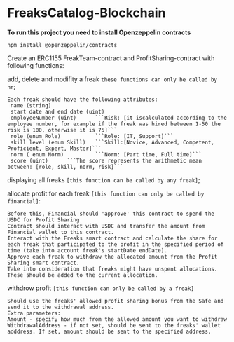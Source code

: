 # FreaksCatalog-Blockchain

__To run this project you need to install Openzeppelin contracts__

    npm install @openzeppelin/contracts

 Create an ERC1155 FreakTeam-contract and ProfitSharing-contract with following functions:
 
  add, delete and modifity a freak ```these functions can only be called by hr```;
  
    Each freak should have the following attributes:
     name (string)
     start date and end date (uint)
     employeeNumber (uint)      ```Risk: [it iscalculated according to the employee number, for example if the freak was hired between 1-50 the risk is 100, otherwise it is 75]```
     role (enum Role)           ```Role: [IT, Support]```
     skill level (enum Skill)   ```Skill:[Novice, Advanced, Competent, Proficient, Expert, Master]```
     norm ( enum Norm)          ```Norm: [Part time, Full time]```
     score (uint)      ```The score represents the arithmetic mean between: [role, skill, norm, risk]```
 
 displaying all freaks ```[this function can be called by any freak]```;
 
 allocate profit for each freak  ```[this function can only be called by financial]```:
 
    Before this, Financial should 'approve' this contract to spend the USDC for Profit Sharing
    Contract should interact with USDC and transfer the amount from Financial wallet to this contract.
    Interact with the Freaks smart contract and calculate the share for each freak that participated to the profit in the specified period of time (take into account freak's startDate endDate).
    Approve each freak to withdraw the allocated amount from the Profit Sharing smart contract.
    Take into consideration that freaks might have unspent allocations. These should be added to the current allocation.
 
 withdrow profit ```[this function can only be called by a freak]```
   
    Should use the freaks' allowed profit sharing bonus from the Safe and send it to the withdrawal address.
    Extra parameters:
    Amount - specify how much from the allowed amount you want to withdraw
    WithdrawalAddress - if not set, should be sent to the freaks' wallet adddress. If set, amount should be sent to the specified address.
 
